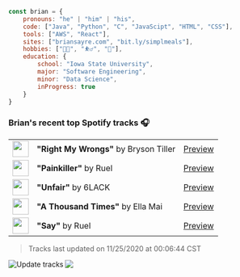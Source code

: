 ```javascript
const brian = {
    pronouns: "he" | "him" | "his",
    code: ["Java", "Python", "C", "JavaScipt", "HTML", "CSS"],
    tools: ["AWS", "React"],
    sites: ["briansayre.com", "bit.ly/simplmeals"],
    hobbies: ["👨‍💻", "⛹️‍♂️", "🍳"],
    education: {
        school: "Iowa State University",
        major: "Software Engineering",
        minor: "Data Science",
        inProgress: true
    }
}
```

### Brian's recent top Spotify tracks 🎧
<table>
<!-- top_tracks starts -->
    <tr>
        <td> <img height="32px" src="https://i.scdn.co/image/ab67616d00004851d5f3cea8affdca01a0dc754f"> </td>
        <td> <b>"Right My Wrongs"</b> by Bryson Tiller</td>
        <td> <a href="https://p.scdn.co/mp3-preview/5b73881517c9f7728791d82accab46cae67af175?cid=856b16ed1b17433b9b4ee14b5a0c5a87" target="_blank" > Preview </a> </td>
    </tr>
    <tr>
        <td> <img height="32px" src="https://i.scdn.co/image/ab67616d00004851f7406e9cbd7f974e7ddf7b0e"> </td>
        <td> <b>"Painkiller"</b> by Ruel</td>
        <td> <a href="https://p.scdn.co/mp3-preview/23c55e5abb8337bd1fd5f1ca8625a1239b41a887?cid=856b16ed1b17433b9b4ee14b5a0c5a87" target="_blank" > Preview </a> </td>
    </tr>
    <tr>
        <td> <img height="32px" src="https://i.scdn.co/image/ab67616d00004851e1530b42603367fdb2208d88"> </td>
        <td> <b>"Unfair"</b> by 6LACK</td>
        <td> <a href="https://p.scdn.co/mp3-preview/a773793c04dee8638bbaa24e98ad59c54f80d2e0?cid=856b16ed1b17433b9b4ee14b5a0c5a87" target="_blank" > Preview </a> </td>
    </tr>
    <tr>
        <td> <img height="32px" src="https://i.scdn.co/image/ab67616d0000485140aba43042f328ad560b4be4"> </td>
        <td> <b>"A Thousand Times"</b> by Ella Mai</td>
        <td> <a href="https://p.scdn.co/mp3-preview/69e8ece43370700ba5b9a33ab6700fcf27f1777a?cid=856b16ed1b17433b9b4ee14b5a0c5a87" target="_blank" > Preview </a> </td>
    </tr>
    <tr>
        <td> <img height="32px" src="https://i.scdn.co/image/ab67616d000048512f265566ddc779c86019f3b5"> </td>
        <td> <b>"Say"</b> by Ruel</td>
        <td> <a href="https://p.scdn.co/mp3-preview/0a2715b393adc82ca24f967c0c13f1e4a72be50c?cid=856b16ed1b17433b9b4ee14b5a0c5a87" target="_blank" > Preview </a> </td>
    </tr>
<!-- top_tracks ends -->
</table>

<!-- last_updated starts -->
> Tracks last updated on 11/25/2020 at 00:06:44 CST
<!-- last_updated ends -->

<a href="https://github.com/briansayre/briansayre/actions?query=workflow%3A%22Update+Spotify+tracks%22"><img src="https://github.com/briansayre/briansayre/workflows/Update%20Spotify%20tracks/badge.svg" align="left" alt="Update tracks"></a>

![](https://visitor-badge.glitch.me/badge?page_id=briansayre.briansayre)
